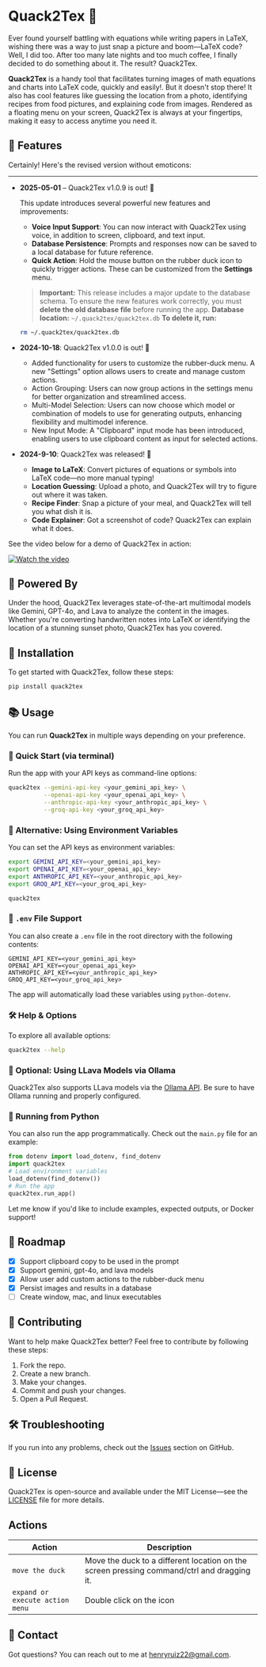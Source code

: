 # Quack2Tex 🦆

Ever found yourself battling with equations while writing papers in LaTeX, wishing there was a way to just snap a picture and boom—LaTeX code? Well, I did too. After too many late nights and too much coffee, I finally decided to do something about it. The result? Quack2Tex.

**Quack2Tex** is a handy tool that facilitates turning images of math equations and charts into LaTeX code, quickly and easily!. But it doesn't stop there! It also has cool features like guessing the location from a photo, identifying recipes from food pictures, and explaining code from images. Rendered as a floating menu on your screen, Quack2Tex is always at your fingertips, making it easy to access anytime you need it.

## 🚀 Features

Certainly! Here's the revised version without emoticons:

---

- **2025-05-01** – Quack2Tex v1.0.9 is out! 🎉  

  This update introduces several powerful new features and improvements:
  * **Voice Input Support**: You can now interact with Quack2Tex using voice, in addition to screen, clipboard, and text input.
  * **Database Persistence**: Prompts and responses now can be saved to a local database for future reference.
  * **Quick Action**: Hold the mouse button on the rubber duck icon to quickly trigger actions. These can be customized from the **Settings** menu.
  > **Important:**
  > This release includes a major update to the database schema.
  > To ensure the new features work correctly, you must **delete the old database file** before running the app.
  **Database location:** `~/.quack2tex/quack2tex.db`
  **To delete it, run:**
  ```bash
  rm ~/.quack2tex/quack2tex.db
  ```

- **2024-10-18**: Quack2Tex v1.0.0 is out! 🎉   
  - Added functionality for users to customize the rubber-duck menu. A new "Settings" option allows users to create and manage custom actions.
  - Action Grouping: Users can now group actions in the settings menu for better organization and streamlined access.
  - Multi-Model Selection: Users can now choose which model or combination of models to use for generating outputs, enhancing flexibility and multimodel inference.
  - New Input Mode: A "Clipboard" input mode has been introduced, enabling users to use clipboard content as input for selected actions.

- **2024-9-10**: Quack2Tex was released! 🎉 

  - **Image to LaTeX**: Convert pictures of equations or symbols into LaTeX code—no more manual typing!
  - **Location Guessing**: Upload a photo, and Quack2Tex will try to figure out where it was taken.
  - **Recipe Finder**: Snap a picture of your meal, and Quack2Tex will tell you what dish it is.
  - **Code Explainer**: Got a screenshot of code? Quack2Tex can explain what it does.

[//]: # (![Quack2Tex in action]&#40;https://raw.githubusercontent.com/haruiz/Quack2TeX/main/images/quack2tex.gif&#41;)

See the video below for a demo of Quack2Tex in action:

[![Watch the video](https://img.youtube.com/vi/kkyJtEnfUgo/maxresdefault.jpg)](https://youtu.be/kkyJtEnfUgo)

## 🧠 Powered By

Under the hood, Quack2Tex  leverages state-of-the-art multimodal models like Gemini, GPT-4o, and Lava to analyze the content in the images. Whether you're converting handwritten notes into LaTeX or identifying the location of a stunning sunset photo, Quack2Tex has you covered.

## 🔧 Installation

To get started with Quack2Tex, follow these steps:

```bash
pip install quack2tex
```

## 📚 Usage

You can run **Quack2Tex** in multiple ways depending on your preference.

### 🏁 Quick Start (via terminal)

Run the app with your API keys as command-line options:

```bash
quack2tex --gemini-api-key <your_gemini_api_key> \
          --openai-api-key <your_openai_api_key> \
          --anthropic-api-key <your_anthropic_api_key> \
          --groq-api-key <your_groq_api_key>
```

### 🌱 Alternative: Using Environment Variables

You can set the API keys as environment variables:

```bash
export GEMINI_API_KEY=<your_gemini_api_key>
export OPENAI_API_KEY=<your_openai_api_key>
export ANTHROPIC_API_KEY=<your_anthropic_api_key>
export GROQ_API_KEY=<your_groq_api_key>

quack2tex
```

### 📄 `.env` File Support

You can also create a `.env` file in the root directory with the following contents:

```env
GEMINI_API_KEY=<your_gemini_api_key>
OPENAI_API_KEY=<your_openai_api_key>
ANTHROPIC_API_KEY=<your_anthropic_api_key>
GROQ_API_KEY=<your_groq_api_key>
```

The app will automatically load these variables using `python-dotenv`.

### 🛠️ Help & Options

To explore all available options:

```bash
quack2tex --help
```

### 🧠 Optional: Using LLava Models via Ollama

Quack2Tex also supports LLava models via the [Ollama API](https://ollama.com). Be sure to have Ollama running and properly configured.

### 🐍 Running from Python

You can also run the app programmatically. Check out the `main.py` file for an example:

```python
from dotenv import load_dotenv, find_dotenv
import quack2tex
# Load environment variables
load_dotenv(find_dotenv())
# Run the app
quack2tex.run_app()
```

Let me know if you'd like to include examples, expected outputs, or Docker support!

## 📝 Roadmap

- [x] Support clipboard copy to be used in the prompt
- [x] Support gemini, gpt-4o, and lava models
- [x] Allow user add custom actions to the rubber-duck menu
- [x] Persist images and results in a database
- [ ] Create window, mac, and linux executables

## 🤝 Contributing

Want to help make Quack2Tex better? Feel free to contribute by following these steps:

1. Fork the repo.
2. Create a new branch.
3. Make your changes.
4. Commit and push your changes.
5. Open a Pull Request.

## 🛠️ Troubleshooting

If you run into any problems, check out the [Issues](https://github.com/haruiz/Quack2TeX/issues) section on GitHub.

## 📄 License

Quack2Tex is open-source and available under the MIT License—see the [LICENSE](LICENSE) file for more details.

## Actions

| Action                          | Description                                                                               |
|---------------------------------|-------------------------------------------------------------------------------------------|
| `move the duck`                 | Move the duck to a different location on the screen pressing command/ctrl and dragging it. |
| `expand or execute action menu` | Double click on the icon                                                                  |
## 📧 Contact

Got questions? You can reach out to me at [henryruiz22@gmail.com](mailto:henryruiz22@gmail.com).
